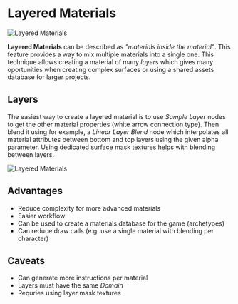 # Layered Materials

![Layered Materials](../media/layered.png)

**Layered Materials** can be described as *"materials inside the material"*. This feature provides a way to mix multiple materials into a single one. This technique allows creating a material of many *layers* which gives many oportunities when creating complex surfaces or using a shared assets database for larger projects.

## Layers

The easiest way to create a layered material is to use *Sample Layer* nodes to get the other material properties (white arrow connection type). Then blend it using for example, a *Linear Layer Blend* node which interpolates all material attributes between bottom and top layers using the given alpha parameter.
Using dedicated surface mask textures helps with blending between layers.

![Layered Materials](../media/layered-graph.jpg)

## Advantages

- Reduce complexity for more advanced materials
- Easier workflow
- Can be used to create a materials database for the game (archetypes)
- Can reduce draw calls (e.g. use a single material with blending per character)

## Caveats

- Can generate more instructions per material
- Layers must have the same *Domain*
- Requries using layer mask textures